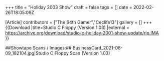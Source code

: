 +++
title = "Holiday 2003 Show"
draft = false
tags = []
date = 2022-02-26T18:05:09Z

[Article]
contributors = ["The 64th Gamer","Ceclife13"]
gallery = []
+++
{{Download
|title=Studio C Floppy (Version 1.03)
|external = https://archive.org/download/studio-c-holiday-2001-show-update/rip.IMA
}}

##Showtape Scans / Images:##
<gallery>
BusinessCard_2021-08-09_182104.jpg|Studio C Floppy Scan (Version 1.03)
</gallery>